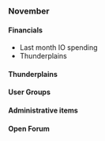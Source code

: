 ### November

#### Financials
* Last month IO spending
* Thunderplains

#### Thunderplains

#### User Groups

#### Administrative items


#### Open Forum
